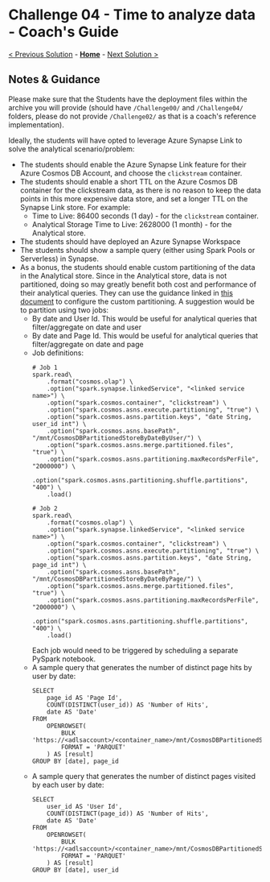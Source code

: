 # Challenge 04 - Time to analyze data - Coach's Guide 

[< Previous Solution](./Solution-03.md) - **[Home](./README.md)** - [Next Solution >](./Solution-05.md)

## Notes & Guidance

Please make sure that the Students have the deployment files within the archive you will provide (should have `/Challenge00/` and `/Challenge04/` folders, please do not provide `/Challenge02/` as that is a coach's reference implementation).

Ideally, the students will have opted to leverage Azure Synapse Link to solve the analytical scenario/problem:
- The students should enable the Azure Synapse Link feature for their Azure Cosmos DB Account, and choose the `clickstream` container.
- The students should enable a short TTL on the Azure Cosmos DB container for the clickstream data, as there is no reason to keep the data points in this more expensive data store, and set a longer TTL on the Synapse Link store. For example:
    - Time to Live: 86400 seconds (1 day) - for the `clickstream` container.
    - Analytical Storage Time to Live: 2628000 (1 month) - for the Analytical store.
- The students should have deployed an Azure Synapse Workspace
- The students should show a sample query (either using Spark Pools or Serverless) in Synapse.
- As a bonus, the students should enable custom partitioning of the data in the Analytical store. Since in the Analytical store, data is not partitioned, doing so may greatly benefit both cost and performance of their analytical queries. They can use the guidance linked in [this document](https://docs.microsoft.com/en-us/azure/cosmos-db/configure-custom-partitioning?tabs=python) to configure the custom partitioning. A suggestion would be to partition using two jobs:
    - By date and User Id. This would be useful for analytical queries that filter/aggregate on date and user
    - By date and Page Id. This would be useful for analytical queries that filter/aggregate on date and page
    - Job definitions:
        ```
        # Job 1
        spark.read\
            .format("cosmos.olap") \
            .option("spark.synapse.linkedService", "<linked service name>") \
            .option("spark.cosmos.container", "clickstream") \
            .option("spark.cosmos.asns.execute.partitioning", "true") \
            .option("spark.cosmos.asns.partition.keys", "date String, user_id int") \
            .option("spark.cosmos.asns.basePath", "/mnt/CosmosDBPartitionedStoreByDateByUser/") \
            .option("spark.cosmos.asns.merge.partitioned.files", "true") \
            .option("spark.cosmos.asns.partitioning.maxRecordsPerFile", "2000000") \
            .option("spark.cosmos.asns.partitioning.shuffle.partitions", "400") \
            .load()

        # Job 2
        spark.read\
            .format("cosmos.olap") \
            .option("spark.synapse.linkedService", "<linked service name>") \
            .option("spark.cosmos.container", "clickstream") \
            .option("spark.cosmos.asns.execute.partitioning", "true") \
            .option("spark.cosmos.asns.partition.keys", "date String, page_id int") \
            .option("spark.cosmos.asns.basePath", "/mnt/CosmosDBPartitionedStoreByDateByPage/") \
            .option("spark.cosmos.asns.merge.partitioned.files", "true") \
            .option("spark.cosmos.asns.partitioning.maxRecordsPerFile", "2000000") \
            .option("spark.cosmos.asns.partitioning.shuffle.partitions", "400") \
            .load()
        ```
        Each job would need to be triggered by scheduling a separate PySpark notebook.
    - A sample query that generates the number of distinct page hits by user by date:
        ```
        SELECT
            page_id AS 'Page Id',
            COUNT(DISTINCT(user_id)) AS 'Number of Hits',
            date AS 'Date'
        FROM
            OPENROWSET(
                BULK 'https://<adlsaccount>/<container_name>/mnt/CosmosDBPartitionedStoreByDateByPage/**',
                FORMAT = 'PARQUET'
            ) AS [result]
        GROUP BY [date], page_id
        ```
    - A sample query that generates the number of distinct pages visited by each user by date:
        ```
        SELECT
            user_id AS 'User Id',
            COUNT(DISTINCT(page_id)) AS 'Number of Hits',
            date AS 'Date'
        FROM
            OPENROWSET(
                BULK 'https://<adlsaccount>/<container_name>/mnt/CosmosDBPartitionedStoreByDateByUser/**',
                FORMAT = 'PARQUET'
            ) AS [result]
        GROUP BY [date], user_id
        ```